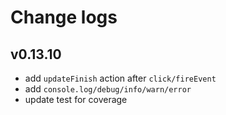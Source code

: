 # Change logs

## v0.13.10

- add `updateFinish` action after `click/fireEvent`
- add `console.log/debug/info/warn/error`
- update test for coverage
